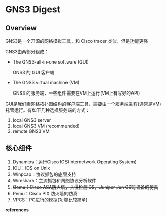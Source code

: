 # GNS3 Digest

## Overview

GNS3是一个开源的网络模拟工具，和 Cisco tracer 类似，但是功能更强

GNS3由两部分组成：

- The GNS3-all-in-one software (GUI)

  GNS3 的 GUI 客户端

- The GNS3 virtual machine (VM)

  GNS3 的服务端，一些组件需要在VM上运行(VM上有写好的API)

GUI是我们画网络拓扑图结构的客户端工具，需要由一个服务端进程(通常是VM)托管运行。有如下几种选择服务端的方式：

1. local GNS3 server
2. local GNS3 VM (recommended)
3. remote GNS3 VM

## 核心组件

1. Dynamips：运行Cisco IOS(Internetwork Operating System)
2. IOU：IOS on Unix
3. Winpcap：协议抓包的底层支持
4. Wireshark：主流抓包和网络协议分析软件
5. ~~Qemu：Cisco ASA防火墙，入侵检测IDS，Juniper Jun OS等设备的仿真~~
6. Pemu：Cisco PIX 防火墙的仿真
7. VPCS：PC进行的模拟(功能比较简单)

**references**

[^1]:https://docs.gns3.com/docs/
